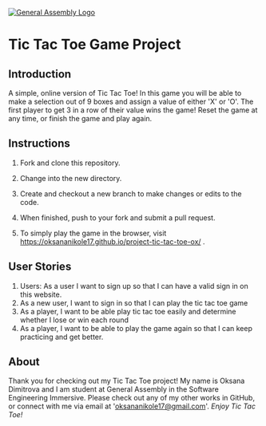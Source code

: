 [![General Assembly Logo](https://camo.githubusercontent.com/1a91b05b8f4d44b5bbfb83abac2b0996d8e26c92/687474703a2f2f692e696d6775722e636f6d2f6b6538555354712e706e67)](https://generalassemb.ly/education/web-development-immersive)

# Tic Tac Toe Game Project

## Introduction

A simple, online version of Tic Tac Toe! In this game you will be able to make a selection out of 9 boxes and assign a value of either 'X' or 'O'. The first player to get 3 in a row of their value wins the game! Reset the game at any time, or finish the game and play again.

## Instructions

1. Fork and clone this repository.
2. Change into the new directory.
3. Create and checkout a new branch to make changes or edits to the code.
4. When finished, push to your fork and submit a pull request.
   
5. To simply play the game in the browser, visit https://oksananikole17.github.io/project-tic-tac-toe-ox/ .

## User Stories

1. Users: As a user I want to sign up so that I can have a valid sign in on this website.
2. As a new user, I want to sign in so that I can play the tic tac toe game
3. As a player, I want to be able play tic tac toe easily and determine whether I lose or win each round
4. As a player, I want to be able to play the game again so that I can keep practicing and get better.

## About

Thank you for checking out my Tic Tac Toe project! My name is Oksana Dimitrova and I am student at General Assembly in the Software Engineering Immersive. Please check out any of my other works in GitHub, or connect with me via email at 'oksananikole17@gmail.com'.
*Enjoy Tic Tac Toe!*